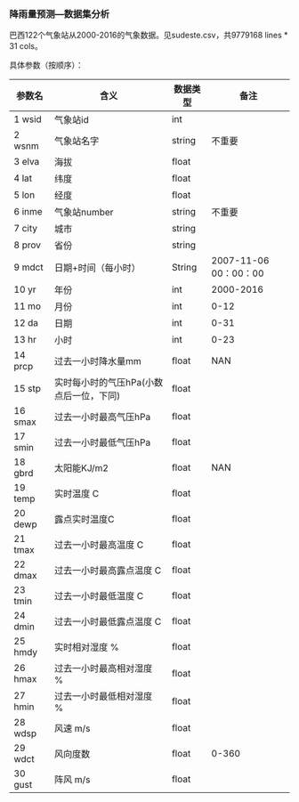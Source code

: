 ### 降雨量预测—数据集分析

巴西122个气象站从2000-2016的气象数据。见sudeste.csv，共9779168 lines * 31 cols。 

[数据来源]:https://www.kaggle.com/PROPPG-PPG/hourly-weather-surface-brazil-southeast-region

具体参数（按顺序）：

|  参数名    | 含义     |数据类型      |  备注    |
| ---- | ---- | ---- | ---- |
|   1 wsid   |   气象站id   | int      |      |
|   2 wsnm   |  气象站名字    |  string    |  不重要    |
|   3 elva   |   海拔   |    float  |      |
| 4 lat | 纬度 | float |      |
| 5 lon | 经度 | float |      |
| 6 inme | 气象站number | string | 不重要 |
| 7 city | 城市 | string |      |
| 8 prov | 省份 | string |      |
| 9 mdct | 日期+时间（每小时） | String | 2007-11-06 00：00：00 |
| 10 yr | 年份 | int | 2000-2016 |
| 11 mo | 月份 | int | 0-12 |
| 12 da | 日期 | int | 0-31 |
| 13 hr | 小时 | int | 0-23 |
| 14 prcp | 过去一小时降水量mm | float | NAN |
| 15 stp | 实时每小时的气压hPa(小数点后一位，下同) | float |      |
| 16 smax | 过去一小时最高气压hPa | float |      |
| 17 smin | 过去一小时最低气压hPa | float |  |
| 18 gbrd | 太阳能KJ/m2 | float | NAN |
| 19 temp | 实时温度 C | float |      |
| 20 dewp | 露点实时温度C | float |      |
| 21 tmax | 过去一小时最高温度 C | float |      |
| 22 dmax | 过去一小时最高露点温度 C | float |      |
| 23 tmin | 过去一小时最低温度 C | float |      |
| 24 dmin | 过去一小时最低露点温度 C | float |      |
| 25 hmdy | 实时相对湿度 % | float |      |
| 26 hmax | 过去一小时最高相对湿度 % | float |      |
| 27 hmin | 过去一小时最低相对湿度 % | float |      |
| 28 wdsp | 风速 m/s | float |      |
| 29 wdct | 风向度数 | float | 0-360 |
| 30 gust | 阵风 m/s | float |      |

